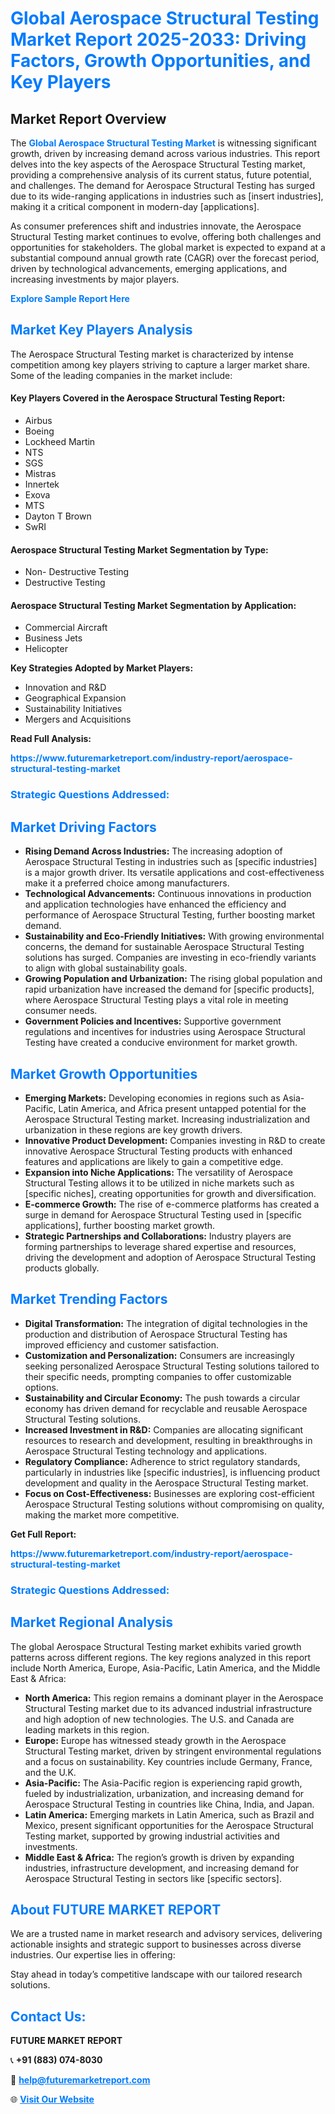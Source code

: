 <h1 style="color: #007BFF;">Global Aerospace Structural Testing Market Report 2025-2033: Driving Factors, Growth Opportunities, and Key Players</h1>

<section id="overview">
<h2>Market Report Overview</h2>
<p>The <a href="https://www.futuremarketreport.com/industry-report/aerospace-structural-testing-market" style="color: #007BFF; text-decoration: none;"><strong>Global Aerospace Structural Testing Market</strong></a> is witnessing significant growth, driven by increasing demand across various industries. This report delves into the key aspects of the Aerospace Structural Testing market, providing a comprehensive analysis of its current status, future potential, and challenges. The demand for Aerospace Structural Testing has surged due to its wide-ranging applications in industries such as [insert industries], making it a critical component in modern-day [applications].</p>
<p>As consumer preferences shift and industries innovate, the Aerospace Structural Testing market continues to evolve, offering both challenges and opportunities for stakeholders. The global market is expected to expand at a substantial compound annual growth rate (CAGR) over the forecast period, driven by technological advancements, emerging applications, and increasing investments by major players.</p>
</section>

<section id="overview">
<p><a href="https://www.futuremarketreport.com/request-sample/reportId=92187" style="color: #007BFF; text-decoration: none;"><strong>Explore Sample Report Here</strong></a></p>
</section>

<section id="key-players">
<h2 style="color: #007BFF;">Market Key Players Analysis</h2>
<p>The Aerospace Structural Testing market is characterized by intense competition among key players striving to capture a larger market share. Some of the leading companies in the market include:</p>
<h4>Key Players Covered in the Aerospace Structural Testing Report:</h4>
<ul><li>Airbus</li><li>Boeing</li><li>Lockheed Martin</li><li>NTS</li><li>SGS</li><li>Mistras</li><li>Innertek</li><li>Exova</li><li>MTS</li><li>Dayton T Brown</li><li>SwRI</li></ul>
<h4>Aerospace Structural Testing Market Segmentation by Type:</h4>
<ul><li>Non- Destructive Testing</li><li>Destructive Testing</li></ul>

<h4>Aerospace Structural Testing Market Segmentation by Application:</h4>
<ul><li>Commercial Aircraft</li><li>Business Jets</li><li>Helicopter</li></ul>
<p><strong>Key Strategies Adopted by Market Players:</strong></p>
<ul>
<li>Innovation and R&D</li>
<li>Geographical Expansion</li>
<li>Sustainability Initiatives</li>
<li>Mergers and Acquisitions</li>
</ul>
</section>

<section>
<p><strong>Read Full Analysis: </strong></p><a href="https://www.futuremarketreport.com/industry-report/aerospace-structural-testing-market" style="color: #007BFF; text-decoration: none;"><strong>https://www.futuremarketreport.com/industry-report/aerospace-structural-testing-market</strong></a>
<h3 style="color: #007BFF;">Strategic Questions Addressed:</h3>
</section>

<section id="driving-factors">
<h2 style="color: #007BFF;">Market Driving Factors</h2>
<ul>
<li><strong>Rising Demand Across Industries:</strong> The increasing adoption of Aerospace Structural Testing in industries such as [specific industries] is a major growth driver. Its versatile applications and cost-effectiveness make it a preferred choice among manufacturers.</li>
<li><strong>Technological Advancements:</strong> Continuous innovations in production and application technologies have enhanced the efficiency and performance of Aerospace Structural Testing, further boosting market demand.</li>
<li><strong>Sustainability and Eco-Friendly Initiatives:</strong> With growing environmental concerns, the demand for sustainable Aerospace Structural Testing solutions has surged. Companies are investing in eco-friendly variants to align with global sustainability goals.</li>
<li><strong>Growing Population and Urbanization:</strong> The rising global population and rapid urbanization have increased the demand for [specific products], where Aerospace Structural Testing plays a vital role in meeting consumer needs.</li>
<li><strong>Government Policies and Incentives:</strong> Supportive government regulations and incentives for industries using Aerospace Structural Testing have created a conducive environment for market growth.</li>
</ul>
</section>

<section id="growth-opportunities">
<h2 style="color: #007BFF;">Market Growth Opportunities</h2>
<ul>
<li><strong>Emerging Markets:</strong> Developing economies in regions such as Asia-Pacific, Latin America, and Africa present untapped potential for the Aerospace Structural Testing market. Increasing industrialization and urbanization in these regions are key growth drivers.</li>
<li><strong>Innovative Product Development:</strong> Companies investing in R&D to create innovative Aerospace Structural Testing products with enhanced features and applications are likely to gain a competitive edge.</li>
<li><strong>Expansion into Niche Applications:</strong> The versatility of Aerospace Structural Testing allows it to be utilized in niche markets such as [specific niches], creating opportunities for growth and diversification.</li>
<li><strong>E-commerce Growth:</strong> The rise of e-commerce platforms has created a surge in demand for Aerospace Structural Testing used in [specific applications], further boosting market growth.</li>
<li><strong>Strategic Partnerships and Collaborations:</strong> Industry players are forming partnerships to leverage shared expertise and resources, driving the development and adoption of Aerospace Structural Testing products globally.</li>
</ul>
</section>

<section id="trending-factors">
<h2 style="color: #007BFF;">Market Trending Factors</h2>
<ul>
<li><strong>Digital Transformation:</strong> The integration of digital technologies in the production and distribution of Aerospace Structural Testing has improved efficiency and customer satisfaction.</li>
<li><strong>Customization and Personalization:</strong> Consumers are increasingly seeking personalized Aerospace Structural Testing solutions tailored to their specific needs, prompting companies to offer customizable options.</li>
<li><strong>Sustainability and Circular Economy:</strong> The push towards a circular economy has driven demand for recyclable and reusable Aerospace Structural Testing solutions.</li>
<li><strong>Increased Investment in R&D:</strong> Companies are allocating significant resources to research and development, resulting in breakthroughs in Aerospace Structural Testing technology and applications.</li>
<li><strong>Regulatory Compliance:</strong> Adherence to strict regulatory standards, particularly in industries like [specific industries], is influencing product development and quality in the Aerospace Structural Testing market.</li>
<li><strong>Focus on Cost-Effectiveness:</strong> Businesses are exploring cost-efficient Aerospace Structural Testing solutions without compromising on quality, making the market more competitive.</li>
</ul>
</section>

<section>
<p><strong>Get Full Report: </strong></p><a href="https://www.futuremarketreport.com/industry-report/aerospace-structural-testing-market" style="color: #007BFF; text-decoration: none;"><strong>https://www.futuremarketreport.com/industry-report/aerospace-structural-testing-market</strong></a>
<h3 style="color: #007BFF;">Strategic Questions Addressed:</h3>
</section>


<section id="regional-analysis">
<h2 style="color: #007BFF;">Market Regional Analysis</h2>
<p>The global Aerospace Structural Testing market exhibits varied growth patterns across different regions. The key regions analyzed in this report include North America, Europe, Asia-Pacific, Latin America, and the Middle East & Africa:</p>
<ul>
<li><strong>North America:</strong> This region remains a dominant player in the Aerospace Structural Testing market due to its advanced industrial infrastructure and high adoption of new technologies. The U.S. and Canada are leading markets in this region.</li>
<li><strong>Europe:</strong> Europe has witnessed steady growth in the Aerospace Structural Testing market, driven by stringent environmental regulations and a focus on sustainability. Key countries include Germany, France, and the U.K.</li>
<li><strong>Asia-Pacific:</strong> The Asia-Pacific region is experiencing rapid growth, fueled by industrialization, urbanization, and increasing demand for Aerospace Structural Testing in countries like China, India, and Japan.</li>
<li><strong>Latin America:</strong> Emerging markets in Latin America, such as Brazil and Mexico, present significant opportunities for the Aerospace Structural Testing market, supported by growing industrial activities and investments.</li>
<li><strong>Middle East & Africa:</strong> The region’s growth is driven by expanding industries, infrastructure development, and increasing demand for Aerospace Structural Testing in sectors like [specific sectors].</li>
</ul>
</section>

<footer>
<h2 style="color: #007BFF;">About FUTURE MARKET REPORT</h2>
<p>We are a trusted name in market research and advisory services, delivering actionable insights and strategic support to businesses across diverse industries. Our expertise lies in offering:</p>

<p>Stay ahead in today’s competitive landscape with our tailored research solutions.</p>

<h2 style="color: #007BFF;">Contact Us:</h2>
<p><strong>FUTURE MARKET REPORT</strong></p>
<p>📞 <strong>+91 (883) 074-8030</strong></p>
<p>📧 <strong><a href="mailto:help@futuremarketreport.com" style="color: #007BFF;">help@futuremarketreport.com</a></strong></p>
<p>🌐 <strong><a href="https://www.futuremarketreport.com/" style="color: #007BFF;">Visit Our Website</a></strong></p>
</footer>